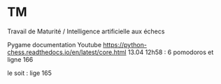 # TM
Travail de Maturité / Intelligence artificielle aux échecs

Pygame documentation
Youtube
https://python-chess.readthedocs.io/en/latest/core.html
13.04 12h58 :
6 pomodoros et ligne 166

le soit : lige 165